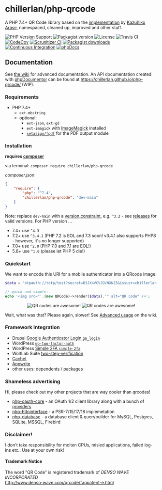 # chillerlan/php-qrcode

A PHP 7.4+ QR Code library based on the [implementation](https://github.com/kazuhikoarase/qrcode-generator) by [Kazuhiko Arase](https://github.com/kazuhikoarase),
namespaced, cleaned up, improved and other stuff.

[![PHP Version Support][php-badge]][php]
[![Packagist version][packagist-badge]][packagist]
[![License][license-badge]][license]
[![Travis CI][travis-badge]][travis]
[![CodeCov][coverage-badge]][coverage]
[![Scrunitizer CI][scrutinizer-badge]][scrutinizer]
[![Packagist downloads][downloads-badge]][downloads]<br/>
[![Continuous Integration][gh-action-badge]][gh-action] 
[![phpDocs][gh-docs-badge]][gh-docs]

[php-badge]: https://img.shields.io/packagist/php-v/chillerlan/php-qrcode?logo=php&color=8892BF
[php]: https://www.php.net/supported-versions.php
[packagist-badge]: https://img.shields.io/packagist/v/chillerlan/php-qrcode.svg
[packagist]: https://packagist.org/packages/chillerlan/php-qrcode
[license-badge]: https://img.shields.io/github/license/chillerlan/php-qrcode.svg
[license]: https://github.com/chillerlan/php-qrcode/blob/main/LICENSE
[travis-badge]: https://img.shields.io/travis/com/chillerlan/php-qrcode/main?logo=travis
[travis]: https://travis-ci.com/github/chillerlan/php-qrcode
[coverage-badge]: https://img.shields.io/codecov/c/github/chillerlan/php-qrcode.svg?logo=codecov
[coverage]: https://codecov.io/github/chillerlan/php-qrcode
[scrutinizer-badge]: https://img.shields.io/scrutinizer/g/chillerlan/php-qrcode.svg?logo=scrutinizer
[scrutinizer]: https://scrutinizer-ci.com/g/chillerlan/php-qrcode
[downloads-badge]: https://img.shields.io/packagist/dt/chillerlan/php-qrcode.svg
[downloads]: https://packagist.org/packages/chillerlan/php-qrcode/stats
[gh-action-badge]: https://github.com/chillerlan/php-qrcode/workflows/Continuous%20Integration/badge.svg
[gh-action]: https://github.com/chillerlan/php-qrcode/actions?query=workflow%3A%22Continuous+Integration%22
[gh-docs-badge]: https://github.com/chillerlan/php-qrcode/workflows/Docs/badge.svg
[gh-docs]: https://github.com/chillerlan/php-qrcode/actions?query=workflow%3ADocs

## Documentation

See [the wiki](https://github.com/chillerlan/php-qrcode/wiki) for advanced documentation. 
An API documentation created with [phpDocumentor](https://www.phpdoc.org/) can be found at https://chillerlan.github.io/php-qrcode/ (WIP).

### Requirements
- PHP 7.4+
  - `ext-mbstring`
  - optional: 
    - `ext-json`, `ext-gd`
    - `ext-imagick` with [ImageMagick](https://imagemagick.org) installed
    - [`setasign/fpdf`](https://github.com/setasign/fpdf) for the PDF output module

### Installation
**requires [composer](https://getcomposer.org)**

via terminal: `composer require chillerlan/php-qrcode`

*composer.json* 
```json
{
	"require": {
		"php": "^7.4",
		"chillerlan/php-qrcode": "dev-main"
	}
}
```

Note: replace `dev-main` with a [version constraint](https://getcomposer.org/doc/articles/versions.md#writing-version-constraints), e.g. `^3.2` - see [releases](https://github.com/chillerlan/php-qrcode/releases) for valid versions.
For PHP version ... 
  - 7.4+ use `^4.3`
  - 7.2+ use `^3.4.1` (PHP 7.2 is EOL and 7.3 soon! v3.4.1 also supports PHP8 - however, it's no longer supported)
  - 7.0+ use `^2.0` (PHP 7.0 and 7.1 are EOL!)
  - 5.6+ use `^1.0` (please let PHP 5 die!)

### Quickstart
We want to encode this URI for a mobile authenticator into a QRcode image:
```php
$data = 'otpauth://totp/test?secret=B3JX4VCVJDVNXNZ5&issuer=chillerlan.net';

// quick and simple:
echo '<img src="'.(new QRCode)->render($data).'" alt="QR Code" />';
```

<p align="center">
	<img alt="QR codes are awesome!" src="https://raw.githubusercontent.com/chillerlan/php-qrcode/main/examples/example_image.png">
	<img alt="QR codes are awesome!" src="https://raw.githubusercontent.com/chillerlan/php-qrcode/main/examples/example_svg.png">
</p>

Wait, what was that? Please again, slower! See [Advanced usage](https://github.com/chillerlan/php-qrcode/wiki/Advanced-usage) on the wiki.

### Framework Integration
- Drupal [Google Authenticator Login `ga_login`](https://www.drupal.org/project/ga_login)
- WordPress [`wp-two-factor-auth`](https://github.com/sjinks/wp-two-factor-auth)
- WordPress [Simple 2FA `simple-2fa`](https://wordpress.org/plugins/simple-2fa/)
- WoltLab Suite [two-step-verification](http://pluginstore.woltlab.com/file/3007-two-step-verification/)  
- [Cachet](https://github.com/CachetHQ/Cachet)
- [Appwrite](https://github.com/appwrite/appwrite)  
- other uses: [dependents](https://github.com/chillerlan/php-qrcode/network/dependents) / [packages](https://github.com/chillerlan/php-qrcode/network/dependents?dependent_type=PACKAGE)

### Shameless advertising
Hi, please check out my other projects that are way cooler than qrcodes!

- [php-oauth-core](https://github.com/chillerlan/php-oauth-core) - an OAuth 1/2 client library along with a bunch of [providers](https://github.com/chillerlan/php-oauth-providers)
- [php-httpinterface](https://github.com/chillerlan/php-httpinterface) - a PSR-7/15/17/18 implemetation
- [php-database](https://github.com/chillerlan/php-database) - a database client & querybuilder for MySQL, Postgres, SQLite, MSSQL, Firebird

### Disclaimer!
I don't take responsibility for molten CPUs, misled applications, failed log-ins etc.. Use at your own risk!

#### Trademark Notice

The word "QR Code" is registered trademark of *DENSO WAVE INCORPORATED*<br>
http://www.denso-wave.com/qrcode/faqpatent-e.html
